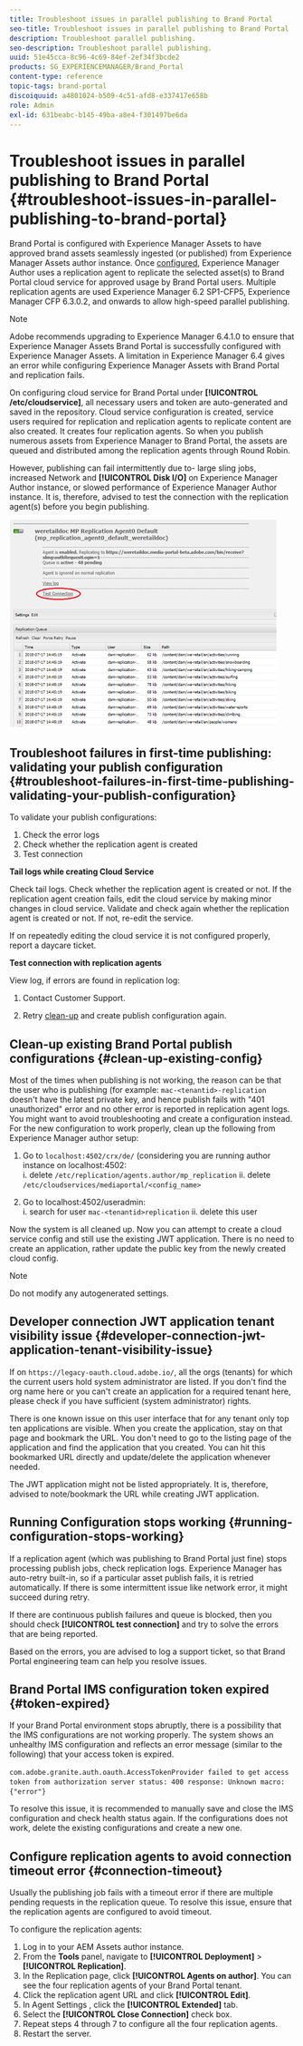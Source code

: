 ```yaml
---
title: Troubleshoot issues in parallel publishing to Brand Portal
seo-title: Troubleshoot issues in parallel publishing to Brand Portal
description: Troubleshoot parallel publishing.
seo-description: Troubleshoot parallel publishing.
uuid: 51e45cca-8c96-4c69-84ef-2ef34f3bcde2
products: SG_EXPERIENCEMANAGER/Brand_Portal
content-type: reference
topic-tags: brand-portal
discoiquuid: a4801024-b509-4c51-afd8-e337417e658b
role: Admin
exl-id: 631beabc-b145-49ba-a8e4-f301497be6da
---
```

# Troubleshoot issues in parallel publishing to Brand Portal {#troubleshoot-issues-in-parallel-publishing-to-brand-portal}

Brand Portal is configured with Experience Manager Assets to have approved brand assets seamlessly ingested (or published) from Experience Manager Assets author instance. Once [configured](../using/configure-aem-assets-with-brand-portal.md), Experience Manager Author uses a replication agent to replicate the selected asset(s) to Brand Portal cloud service for approved usage by Brand Portal users. Multiple replication agents are used Experience Manager 6.2 SP1-CFP5, Experience Manager CFP 6.3.0.2, and onwards to allow high-speed parallel publishing.

>[!NOTE]
>
>Adobe recommends upgrading to Experience Manager 6.4.1.0 to ensure that Experience Manager Assets Brand Portal is successfully configured with Experience Manager Assets. A limitation in Experience Manager 6.4 gives an error while configuring Experience Manager Assets with Brand Portal and replication fails.

On configuring cloud service for Brand Portal under **[!UICONTROL /etc/cloudservice]**, all necessary users and token are auto-generated and saved in the repository. Cloud service configuration is created, service users required for replication and replication agents to replicate content are also created. It creates four replication agents. So when you publish numerous assets from Experience Manager to Brand Portal, the assets are queued and distributed among the replication agents through Round Robin.

However, publishing can fail intermittently due to- large sling jobs, increased Network and **[!UICONTROL Disk I/O]** on Experience Manager Author instance, or slowed performance of Experience Manager Author instance. It is, therefore, advised to test the connection with the replication agent(s) before you begin publishing.

![](assets/test-connection.png) 

## Troubleshoot failures in first-time publishing: validating your publish configuration {#troubleshoot-failures-in-first-time-publishing-validating-your-publish-configuration}

To validate your publish configurations:

1. Check the error logs
1. Check whether the replication agent is created
1. Test connection

**Tail logs while creating Cloud Service**

Check tail logs. Check whether the replication agent is created or not. If the replication agent creation fails, edit the cloud service by making minor changes in cloud service. Validate and check again whether the replication agent is created or not. If not, re-edit the service.

If on repeatedly editing the cloud service it is not configured properly, report a daycare ticket.

**Test connection with replication agents**

View log, if errors are found in replication log:

1. Contact Customer Support.

1. Retry [clean-up](../using/troubleshoot-parallel-publishing.md#clean-up-existing-config) and create publish configuration again.

<!--
Comment Type: remark
Last Modified By: Mini Gulati (mgulati)
Last Modified Date: 2018-06-21T22:56:21.256-0400
<p>?? check and compare public key. At times public key is different</p>
<p>?? another thing to check in /useradmin</p>
-->

## Clean-up existing Brand Portal publish configurations {#clean-up-existing-config}

Most of the times when publishing is not working, the reason can be that the user who is publishing (for example: `mac-<tenantid>-replication` doesn't have the latest private key, and hence publish fails with "401 unauthorized" error and no other error is reported in replication agent logs. You might want to avoid troubleshooting and create a configuration instead. For the new configuration to work properly, clean up the following from Experience Manager author setup:

1. Go to `localhost:4502/crx/de/` (considering you are running author instance on localhost:4502:  
   i. delete `/etc/replication/agents.author/mp_replication` 
   ii. delete `/etc/cloudservices/mediaportal/<config_name>`

1. Go to localhost:4502/useradmin:  
   i. search for user `mac-<tenantid>replication`
   ii. delete this user

Now the system is all cleaned up. Now you can attempt to create a cloud service config and still use the existing JWT application. There is no need to create an application, rather update the public key from the newly created cloud config.

>[!NOTE]
>
>Do not modify any autogenerated settings.


## Developer connection JWT application tenant visibility issue {#developer-connection-jwt-application-tenant-visibility-issue}

If on `https://legacy-oauth.cloud.adobe.io/`, all the  orgs  (tenants) for which the current users hold system administrator are listed. If you don't find the org name here or you can't create an application for a required tenant here, please check if you have sufficient (system administrator) rights.

There is one known issue on this user interface that for any tenant only top ten applications are visible. When you create the application, stay on that page and bookmark the URL. You don't need to go to the listing page of the application and find the application that you created. You can hit this bookmarked URL directly and update/delete the application whenever needed.

The JWT application might not be listed appropriately. It is, therefore, advised to note/bookmark the URL while creating JWT application.

## Running Configuration stops working {#running-configuration-stops-working}

<!--
Comment Type: draft

<p>If the running configuration stops working, either of the following two possibilities
<g class="gr_ gr_15 gr-alert gr_gramm gr_inline_cards gr_run_anim Grammar multiReplace" data-gr-id="15" id="15" style="font-size: 12px;">
are
</g> there:</p>
<p>1.
<g class="gr_ gr_14 gr-alert gr_gramm gr_inline_cards gr_run_anim Grammar only-ins doubleReplace replaceWithoutSep" data-gr-id="14" id="14">
Connection
</g> has failed, or</p>
<p>2. Publish has failed with permission to dam-replication-service denied, while connection has passed </p>
<p>If the connection has failed [1], the
<g class="gr_ gr_10 gr-alert gr_spell gr_inline_cards gr_run_anim ContextualSpelling ins-del multiReplace" data-gr-id="10" id="10">
fail safe
</g> way to fix it is to <a href="../using/troubleshoot-parallel-publishing.md#main-pars-header-1664955658">clean up</a> the existing Brand Portal publish configuration and recreate a publish configuration. </p>
<p>However, if the
<g class="gr_ gr_18 gr-alert gr_spell gr_inline_cards gr_run_anim ContextualSpelling" data-gr-id="18" id="18">
publish
</g> has failed with
<g class="gr_ gr_16 gr-alert gr_gramm gr_inline_cards gr_run_anim Grammar only-ins doubleReplace replaceWithoutSep" data-gr-id="16" id="16">
permission
</g> denied to dam-replication-service, raise a support ticket.</p>
-->

If a replication agent (which was publishing to Brand Portal just fine) stops processing publish jobs, check replication logs. Experience Manager has auto-retry built-in, so if a particular asset publish fails, it is retried automatically. If there is some intermittent issue like network error, it might succeed during retry.

If there are continuous publish failures and queue is blocked, then you should check **[!UICONTROL test connection]** and try to solve the errors that are being reported.

Based on the errors, you are advised to log a support ticket, so that Brand Portal engineering team can help you resolve issues.

## Brand Portal IMS configuration token expired {#token-expired}

If your Brand Portal environment stops abruptly, there is a possibility that the IMS configurations are not working properly. The system shows an unhealthy IMS configuration and reflects an error message (similar to the following) that your access token is expired. 

`com.adobe.granite.auth.oauth.AccessTokenProvider failed to get access token from authorization server status: 400 response: Unknown macro: {"error"}`

To resolve this issue, it is recommended to manually save and close the IMS configuration and check health status again. If the configurations does not work, delete the existing configurations and create a new one.


## Configure replication agents to avoid connection timeout error {#connection-timeout}

Usually the publishing job fails with a timeout error if there are multiple pending requests in the replication queue. To resolve this issue, ensure that the replication agents are configured to avoid timeout. 

To configure the replication agents:

1. Log in to your AEM Assets author instance.
1. From the **Tools** panel, navigate to **[!UICONTROL Deployment]** > **[!UICONTROL Replication]**.
1. In the Replication page, click **[!UICONTROL Agents on author]**. You can see the four replication agents of your Brand Portal tenant. 
1. Click the replication agent URL and click **[!UICONTROL Edit]**.
1. In Agent Settings , click the **[!UICONTROL Extended]** tab. 
1. Select the **[!UICONTROL Close Connection]** check box.
1. Repeat steps 4 through 7 to configure all the four replication agents. 
1. Restart the server.
